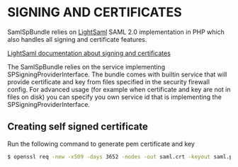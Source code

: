 SIGNING AND CERTIFICATES
========================

SamlSpBundle relies on [LightSaml](https://github.com/aerialship/lightsaml) SAML 2.0 implementation in PHP which also
handles all signing and certificate features.

[LightSaml documentation about signing and certificates](https://github.com/aerialship/lightsaml/blob/master/doc/signing_and_certificates.md)

The SamlSpBundle relies on the service implementing SPSigningProviderInterface. The bundle comes with builtin service
that will provide certificate and key from files specified in the security firewall config. For advanced usage (for
example when certificate and key are not in files on disk) you can specify you own service id that is implementing
the SPSigningProviderInterface.



Creating self signed certificate
--------------------------------

Run the following command to generate pem certificate and key

``` bash
$ openssl req -new -x509 -days 3652 -nodes -out saml.crt -keyout saml.pem
```





